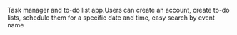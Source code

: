 
Task manager and to-do list app.Users can create an account, create to-do lists, schedule them for a specific date and time, easy search by event name
 
 
